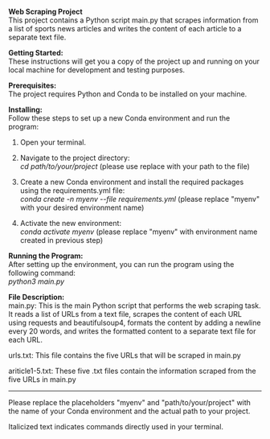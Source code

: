 __Web Scraping Project__  
This project contains a Python script main.py that scrapes information from a list of sports news articles and writes the content of each article to a separate text file.


__Getting Started:__  
These instructions will get you a copy of the project up and running on your local machine for development and testing purposes.


__Prerequisites:__  
The project requires Python and Conda to be installed on your machine.


__Installing:__  
Follow these steps to set up a new Conda environment and run the program:

1. Open your terminal.

2. Navigate to the project directory:  
    *cd path/to/your/project* (please use replace with your path to the file)

3. Create a new Conda environment and install the required packages using the requirements.yml file:  
    *conda create -n myenv --file requirements.yml* (please replace "myenv" with your desired environment name)

4. Activate the new environment:  
    *conda activate myenv* (please replace "myenv" with environment name created in previous step)


__Running the Program:__  
After setting up the environment, you can run the program using the following command:  
*python3 main.py*


__File Description:__  
main.py: This is the main Python script that performs the web scraping task. It reads a list of URLs from a text file, scrapes the content of each URL using requests and beautifulsoup4, formats the content by adding a newline every 20 words, and writes the formatted content to a separate text file for each URL.


urls.txt: This file contains the five URLs that will be scraped in main.py


ariticle1-5.txt: These five .txt files contain the information scraped from the five URLs in main.py

------------------------------------------------------------------------------------------------------------

Please replace the placeholders "myenv" and "path/to/your/project" with the name of your Conda environment and the actual path to your project.

Italicized text indicates commands directly used in your terminal.

